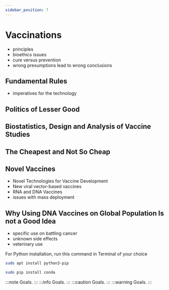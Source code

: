 ```yaml
---
sidebar_position: 7
---
```


# Vaccinations
- principles
- bioethics issues
- cure versus prevention
- wrong presumptions lead to wrong conclusions
## Fundamental Rules
- imperatives for the technology
## Politics of Lesser Good
## Biostatistics, Design and Analysis of Vaccine Studies
## The Cheapest and Not So Cheap
## Novel Vaccines
- Novel Technologies for Vaccine Development
- New viral vector-based vaccines
- RNA and DNA Vaccines
- issues with mass deployment
## Why Using DNA Vaccines on Global Population Is not a Good Idea
- specific use on battling cancer
- unknown side effects
- veterinary use

For Python installation, run this command in Terminal of your choice

```bash
sudo apt install python3-pip
```

```bash
sudo pip install conda
```

:::note
Goals.
:::
:::info
Goals.
:::
:::caution
Goals.
:::
:::warning
Goals.
:::
